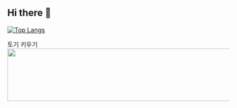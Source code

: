 ## Hi there 👋
[![Top Langs](https://github-readme-stats.vercel.app/api/top-langs/?username=titeotty)](https://github.com/anuraghazra/github-readme-stats)

토기 키우기<br>
<a href="https://github.com/devxb/gitanimals">
  <img
    src="https://render.gitanimals.org/lines/titeotty"
    width="600"
    height="120"
  />
</a>
  
